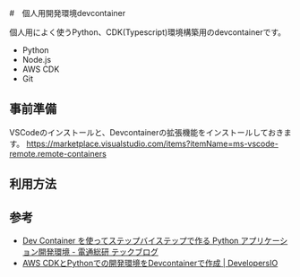 
#　個人用開発環境devcontainer

個人用によく使うPython、CDK(Typescript)環境構築用のdevcontainerです。

- Python
- Node.js
- AWS CDK
- Git

## 事前準備

VSCodeのインストールと、Devcontainerの拡張機能をインストールしておきます。
https://marketplace.visualstudio.com/items?itemName=ms-vscode-remote.remote-containers

## 利用方法





## 参考

- [Dev Container を使ってステップバイステップで作る Python アプリケーション開発環境 \- 電通総研 テックブログ](https://tech.dentsusoken.com/entry/2023/05/02/Dev_Container%E3%82%92%E4%BD%BF%E3%81%A3%E3%81%A6%E3%82%B9%E3%83%86%E3%83%83%E3%83%97%E3%83%90%E3%82%A4%E3%82%B9%E3%83%86%E3%83%83%E3%83%97%E3%81%A7%E4%BD%9C%E3%82%8BPython%E3%82%A2%E3%83%97%E3%83%AA%E3%82%B1#Python%E4%BB%AE%E6%83%B3%E7%92%B0%E5%A2%83%E3%81%AE%E6%A7%8B%E7%AF%89)
- [AWS CDKとPythonでの開発環境をDevcontainerで作成 \| DevelopersIO](https://dev.classmethod.jp/articles/aws-cdk-python-devcontainer/)